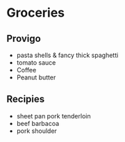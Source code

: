 # Groceries

## Provigo

- pasta shells & fancy thick spaghetti
- tomato sauce
- Coffee
- Peanut butter

## Recipies

- sheet pan pork tenderloin
- beef barbacoa
- pork shoulder
